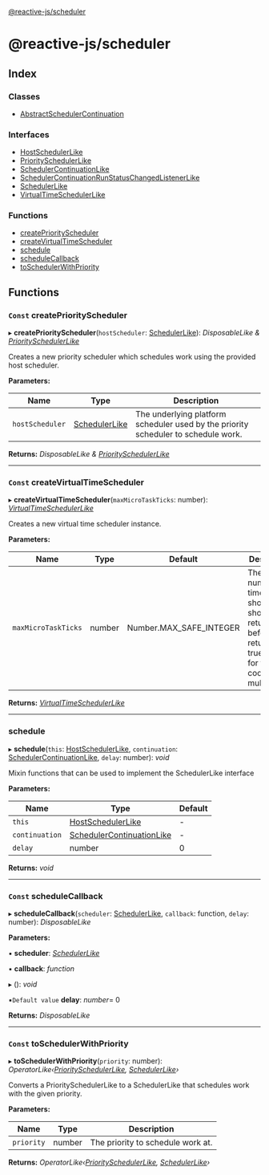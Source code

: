 [@reactive-js/scheduler](README.md)

# @reactive-js/scheduler

## Index

### Classes

* [AbstractSchedulerContinuation](classes/abstractschedulercontinuation.md)

### Interfaces

* [HostSchedulerLike](interfaces/hostschedulerlike.md)
* [PrioritySchedulerLike](interfaces/priorityschedulerlike.md)
* [SchedulerContinuationLike](interfaces/schedulercontinuationlike.md)
* [SchedulerContinuationRunStatusChangedListenerLike](interfaces/schedulercontinuationrunstatuschangedlistenerlike.md)
* [SchedulerLike](interfaces/schedulerlike.md)
* [VirtualTimeSchedulerLike](interfaces/virtualtimeschedulerlike.md)

### Functions

* [createPriorityScheduler](README.md#const-createpriorityscheduler)
* [createVirtualTimeScheduler](README.md#const-createvirtualtimescheduler)
* [schedule](README.md#schedule)
* [scheduleCallback](README.md#const-schedulecallback)
* [toSchedulerWithPriority](README.md#const-toschedulerwithpriority)

## Functions

### `Const` createPriorityScheduler

▸ **createPriorityScheduler**(`hostScheduler`: [SchedulerLike](interfaces/schedulerlike.md)): *DisposableLike & [PrioritySchedulerLike](interfaces/priorityschedulerlike.md)*

Creates a new priority scheduler which schedules work using the provided
host scheduler.

**Parameters:**

Name | Type | Description |
------ | ------ | ------ |
`hostScheduler` | [SchedulerLike](interfaces/schedulerlike.md) | The underlying platform scheduler used by the priority scheduler to schedule work.  |

**Returns:** *DisposableLike & [PrioritySchedulerLike](interfaces/priorityschedulerlike.md)*

___

### `Const` createVirtualTimeScheduler

▸ **createVirtualTimeScheduler**(`maxMicroTaskTicks`: number): *[VirtualTimeSchedulerLike](interfaces/virtualtimeschedulerlike.md)*

Creates a new virtual time scheduler instance.

**Parameters:**

Name | Type | Default | Description |
------ | ------ | ------ | ------ |
`maxMicroTaskTicks` | number |  Number.MAX_SAFE_INTEGER | The max number of times shouldYield should return false before returning true. Useful for testing cooperative multitasking.  |

**Returns:** *[VirtualTimeSchedulerLike](interfaces/virtualtimeschedulerlike.md)*

___

###  schedule

▸ **schedule**(`this`: [HostSchedulerLike](interfaces/hostschedulerlike.md), `continuation`: [SchedulerContinuationLike](interfaces/schedulercontinuationlike.md), `delay`: number): *void*

Mixin functions that can be used to implement the SchedulerLike interface

**Parameters:**

Name | Type | Default |
------ | ------ | ------ |
`this` | [HostSchedulerLike](interfaces/hostschedulerlike.md) | - |
`continuation` | [SchedulerContinuationLike](interfaces/schedulercontinuationlike.md) | - |
`delay` | number | 0 |

**Returns:** *void*

___

### `Const` scheduleCallback

▸ **scheduleCallback**(`scheduler`: [SchedulerLike](interfaces/schedulerlike.md), `callback`: function, `delay`: number): *DisposableLike*

**Parameters:**

▪ **scheduler**: *[SchedulerLike](interfaces/schedulerlike.md)*

▪ **callback**: *function*

▸ (): *void*

▪`Default value`  **delay**: *number*= 0

**Returns:** *DisposableLike*

___

### `Const` toSchedulerWithPriority

▸ **toSchedulerWithPriority**(`priority`: number): *OperatorLike‹[PrioritySchedulerLike](interfaces/priorityschedulerlike.md), [SchedulerLike](interfaces/schedulerlike.md)›*

Converts a PrioritySchedulerLike to a SchedulerLike that schedules work with the given priority.

**Parameters:**

Name | Type | Description |
------ | ------ | ------ |
`priority` | number | The priority to schedule work at.  |

**Returns:** *OperatorLike‹[PrioritySchedulerLike](interfaces/priorityschedulerlike.md), [SchedulerLike](interfaces/schedulerlike.md)›*
